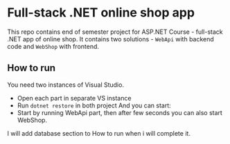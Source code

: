 # Full-stack .NET online shop app
This repo contains end of semester project for ASP.NET Course - full-stack .NET app of online shop.
It contains two solutions - `WebApi` with backend code and `WebShop` with frontend.

## How to run
You need two instances of Visual Studio.
- Open each part in separate VS instance
- Run `dotnet restore` in both project
And you can start:
- Start by running WebApi part, then after few seconds you can also start WebShop.

I will add database section to How to run when i will complete it.